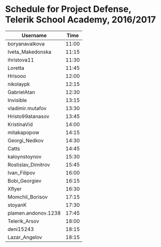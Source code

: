 # Schedule for Project Defense, Telerik School Academy, 2016/2017

| Username            | Time  |
| ------------------- | ----- | 
| boryanavalkova      | 11:00 |
| Iveta_Makedonska    | 11:15 |
| ihristova11         | 11:30 |
| Loretta             | 11:45 |
| Hrisooo             | 12:00 |
| nikolaypk           | 12:15 |
| GabrielAtan         | 12:30 |
| Invisible           | 13:15 |
| vladimir.mutafov    | 13:30 |
| Hristo99atanasov	  | 13:45 |
| KristinaVid         | 14:00 |
| mitakapopow         | 14:15 |
| Georgi_Nedkov       | 14:30 |
| Catts               | 14:45 |
| kaloynstoynov	      | 15:30 |
| Rostislav_Dimitrov  | 15:45 |
| Ivan_Filipov	      | 16:00 |
| Bobi_Georgiev	      | 16:15 |
| Xflyer              | 16:30 |
| Momchil_Borisov     | 17:15 |
| stoyanK             | 17:30 |
| plamen.andonov.1238 | 17:45 |
| Telerik_Arsov	      | 18:00 |
| deni15243           | 18:15 |
| Lazar_Angelov       | 18:15 |


